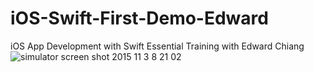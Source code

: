 # iOS-Swift-First-Demo-Edward
iOS App Development with Swift Essential Training with Edward Chiang
![simulator screen shot 2015 11 3 8 21 02](https://cloud.githubusercontent.com/assets/14995881/10909043/fa0f4df6-8270-11e5-83a2-9e39eb21841e.png)
